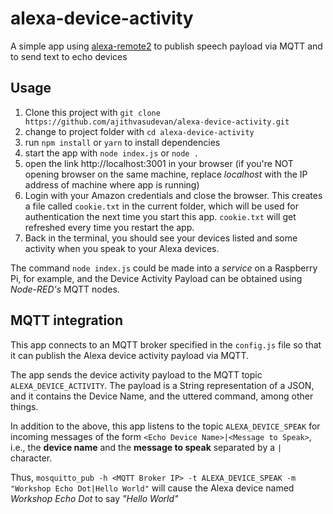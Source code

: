 # alexa-device-activity
A simple app using [alexa-remote2](https://www.npmjs.com/package/alexa-remote2) to publish speech payload via MQTT and to send text to echo devices

## Usage
1. Clone this project with `git clone https://github.com/ajithvasudevan/alexa-device-activity.git`
2. change to project folder with `cd alexa-device-activity`
3. run `npm install`  or `yarn` to install dependencies
4. start the app with `node index.js`  or  `node .`
5. open the link http://localhost:3001 in your browser (if you're NOT opening browser on the same machine, replace *localhost* with the IP address of machine where app is running)
6. Login with your Amazon credentials and close the browser. This creates a file called `cookie.txt` in the current folder, which will be used for authentication the next time you start this app. `cookie.txt` will get refreshed every time you restart the app.
7. Back in the terminal, you should see your devices listed and some activity when you speak to your Alexa devices.

The command `node index.js` could be made into a *service* on a Raspberry Pi, for example, and the Device Activity Payload can be obtained using *Node-RED's* MQTT nodes.  


## MQTT integration

This app connects to an MQTT broker specified in the `config.js` file so that it can publish the Alexa device activity payload via MQTT.

The app sends the device activity payload to the MQTT topic `ALEXA_DEVICE_ACTIVITY`. The payload is a String representation of a JSON, and it contains the Device Name, and the uttered command, among other things.


In addition to the above, this app listens to the topic `ALEXA_DEVICE_SPEAK` for incoming messages of the form `<Echo Device Name>|<Message to Speak>`, i.e., the **device name** and the **message to speak** separated by a `|` character.

Thus, 
`mosquitto_pub -h <MQTT Broker IP> -t ALEXA_DEVICE_SPEAK -m "Workshop Echo Dot|Hello World"`  will cause the Alexa device named *Workshop Echo Dot* to say *"Hello World"*
  
  

